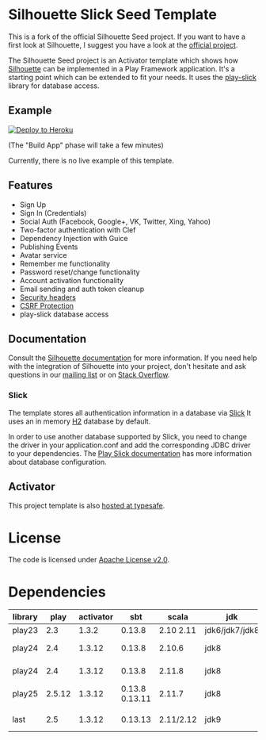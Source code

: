 Silhouette Slick Seed Template
==============================

This is a fork of the official Silhouette Seed project. If you want to have a first look at Silhouette, I suggest you have a look at the [official project](https://github.com/mohiva/play-silhouette-seed).

The Silhouette Seed project is an Activator template which shows how [Silhouette](https://github.com/mohiva/play-silhouette) can be implemented in a Play Framework application. It's a starting point which can be extended to fit your needs.
It uses the [play-slick](https://github.com/playframework/play-slick) library for database access.

## Example

[![Deploy to Heroku](https://www.herokucdn.com/deploy/button.png)](https://heroku.com/deploy)

(The "Build App" phase will take a few minutes)

Currently, there is no live example of this template.

## Features

* Sign Up
* Sign In (Credentials)
* Social Auth (Facebook, Google+, VK, Twitter, Xing, Yahoo)
* Two-factor authentication with Clef
* Dependency Injection with Guice
* Publishing Events
* Avatar service
* Remember me functionality
* Password reset/change functionality
* Account activation functionality
* Email sending and auth token cleanup
* [Security headers](https://www.playframework.com/documentation/2.4.x/SecurityHeaders)
* [CSRF Protection](https://www.playframework.com/documentation/2.4.x/ScalaCsrf)
* play-slick database access

## Documentation

Consult the [Silhouette documentation](http://silhouette.mohiva.com/docs) for more information. If you need help with the integration of Silhouette into your project, don't hesitate and ask questions in our [mailing list](https://groups.google.com/forum/#!forum/play-silhouette) or on [Stack Overflow](http://stackoverflow.com/questions/tagged/playframework).

### Slick

The template stores all authentication information in a database via [Slick](http://slick.typesafe.com/) It uses an in memory [H2](www.h2database.com/) database by default.

In order to use another database supported by Slick, you need to change the driver in your application.conf and add the corresponding JDBC driver to your dependencies. The [Play Slick documentation](https://www.playframework.com/documentation/2.4.x/PlaySlick) has more information about database configuration.

## Activator

This project template is also
[hosted at typesafe](https://typesafe.com/activator/template/play-silhouette-slick-seed).

# License

The code is licensed under [Apache License v2.0](http://www.apache.org/licenses/LICENSE-2.0).

# Dependencies

| library | play   | activator | sbt            | scala       | jdk            | slick       | play-slick        | silhouette | bootstrap     |
|---------|--------|-----------|----------------|-------------|----------------|-------------|-------------------|------------|---------------|
| play23  | 2.3    | 1.3.2     | 0.13.8         | 2.10 2.11   | jdk6/jdk7/jdk8 | 2.0.0       | 0.7.0             | 1.0/2.0.2  | 3.2.0         |
| play24  | 2.4    | 1.3.12    | 0.13.8         | 2.10.6      | jdk8           | 3.0.5 3.1.x | 1.0.0 1.0.1/1.1.1 | 3.0.5      | 3.2.0         |
| play24  | 2.4    | 1.3.12    | 0.13.8         | 2.11.8      | jdk8           | 3.0.5 3.1.x | 1.0.0 1.0.1/1.1.1 | 3.0.5      | 3.2.0         |
| play25  | 2.5.12 | 1.3.12    | 0.13.8 0.13.11 | 2.11.7      | jdk8           | 3.1.x       | 2.0.2             | 4.0        | 3.2.0         |
|         |        |           |                |             |                |             |                   |            |               |
| last    | 2.5    | 1.3.12    | 0.13.13        | 2.11/2.12   | jdk9           | 3.1         | 2.0.2             | 4.0        | 4.0.0-alpha.6 |

